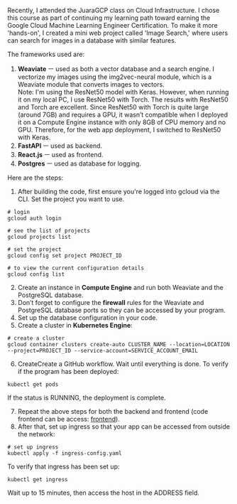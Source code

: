 Recently, I attended the JuaraGCP class on Cloud Infrastructure. I chose this course as part of continuing my learning path toward earning the Google Cloud Machine Learning Engineer Certification. To make it more 'hands-on', I created a mini web project called 'Image Search,' where users can search for images in a database with similar features.

The frameworks used are:
1. **Weaviate** ㅡ used as both a vector database and a search engine. I vectorize my images using the img2vec-neural module, which is a Weaviate module that converts images to vectors. \
   Note: I'm using the ResNet50 model with Keras. However, when running it on my local PC, I use ResNet50 with Torch. The results with ResNet50 and Torch are excellent. Since ResNet50 with Torch is quite large (around 7GB) and requires a GPU, it wasn’t compatible when I deployed it on a Compute Engine instance with only 8GB of CPU memory and no GPU. Therefore, for the web app deployment, I switched to ResNet50 with Keras.
2. **FastAPI** ㅡ used as backend.
3. **React.js** ㅡ used as frontend.
4. **Postgres** ㅡ used as database for logging.

Here are the steps:
1. After building the code, first ensure you're logged into gcloud via the CLI. Set the project you want to use.
```
# login
gcloud auth login

# see the list of projects
gcloud projects list

# set the project
gcloud config set project PROJECT_ID

# to view the current configuration details
gcloud config list
```
2. Create an instance in **Compute Engine** and run both Weaviate and the PostgreSQL database.
3. Don’t forget to configure the **firewall** rules for the Weaviate and PostgreSQL database ports so they can be accessed by your program.
4. Set up the database configuration in your code.
5. Create a cluster in **Kubernetes Engine**:
```
# create a cluster
gcloud container clusters create-auto CLUSTER_NAME --location=LOCATION --project=PROJECT_ID --service-account=SERVICE_ACCOUNT_EMAIL
```
6. CreateCreate a GitHub workflow. Wait until everything is done. To verify if the program has been deployed:
```
kubectl get pods
```
If the status is RUNNING, the deployment is complete.

7. Repeat the above steps for both the backend and frontend (code frontend can be access: [frontend](https://github.com/rzkamalia/image-search-fe)).
8. After that, set up ingress so that your app can be accessed from outside the network:
```
# set up ingress
kubectl apply -f ingress-config.yaml
```
To verify that ingress has been set up:
```
kubectl get ingress
```
Wait up to 15 minutes, then access the host in the ADDRESS field.
